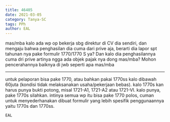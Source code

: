 ```yaml
---
title: 46405
date: 2021-03-05
category: Tanya-SC
tags: PPh
author: EAL
---
```


mas/mba kalo ada wp op bekerja sbg direktur di CV dia sendiri, dan mengaju bahwa penghasilan dia cuma dari prive aja, berarti dia lapor spt tahunan nya pake formulir 1770/1770 S ya? Dan kalo dia penghasilannya cuma dri prive artinya ngga ada objek pajak nya dong mas/mba? Mohon pencerahannya baiknya di jwb seperti apa mas/mba

---

untuk pelaporan bisa pake 1770, atau bahkan pakai 1770ss kalo dibawah 60juta (kondisi tidak melaksanakan usaha/pekerjaan bebas). kalo 1770s kan harus punya bukti potong, misal 1721-A1, 1721-A2 atau 1721-VI. kalo punya, pake 1770s silahkan. intinya semua wp itu bisa pake 1770 polos, cuman untuk menyederhanakan dibuat formulir yang lebih spesifik penggunaannya yaitu 1770s dan 1770ss.

`EAL`
